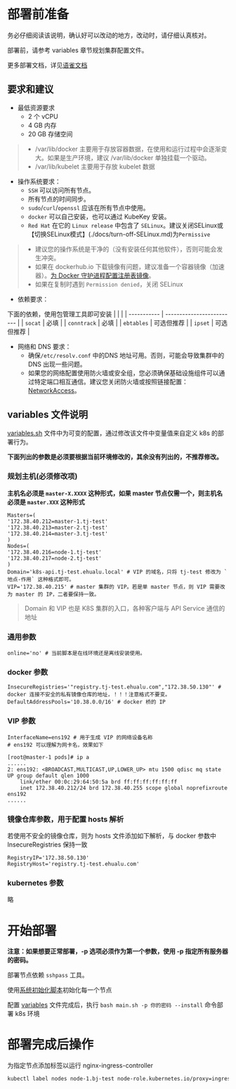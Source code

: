 # 部署前准备
务必仔细阅读该说明，确认好可以改动的地方，改动时，请仔细认真核对。

部署前，请参考 variables 章节规划集群配置文件。

更多部署文档，详见[语雀文档](https://www.yuque.com/books/share/881ad728-b28a-49ba-94df-67b639c1c7ca/qzanwh)

## 要求和建议
* 最低资源要求
  * 2 个 vCPU
  * 4 GB 内存
  * 20 GB 存储空间

> * /var/lib/docker 主要用于存放容器数据，在使用和运行过程中会逐渐变大。如果是生产环境，建议 /var/lib/docker 单独挂载一个驱动。
> * /var/lib/kubelet 主要用于存放 kubelet 数据

* 操作系统要求：
  * `SSH` 可以访问所有节点。
  * 所有节点的时间同步。
  * `sudo`/`curl`/`openssl` 应该在所有节点中使用。
  * `docker` 可以自己安装，也可以通过 KubeKey 安装。
  * `Red Hat` 在它的 `Linux release` 中包含了 `SELinux`。建议关闭SELinux或【切换SELinux模式】(./docs/turn-off-SELinux.md)为`Permissive`
> * 建议您的操作系统是干净的（没有安装任何其他软件），否则可能会发生冲突。  
> * 如果在 dockerhub.io 下载镜像有问题，建议准备一个容器镜像（加速器）。[为 Docker 守护进程配置注册表镜像](https://docs.docker.com/registry/recipes/mirror/#configure-the-docker-daemon)。
> * 如果在复制时遇到 `Permission denied`，关闭 SELinux

* 依赖要求：

下面的依赖，使用包管理工具即可安装
| | |
| ----------- | ------------------------- |
| `socat` | 必填 |
| `conntrack` | 必填 |
| `ebtables` | 可选但推荐 |
| `ipset` | 可选但推荐 |

* 网络和 DNS 要求：
  * 确保`/etc/resolv.conf` 中的DNS 地址可用。否则，可能会导致集群中的 DNS 出现一些问题。
  * 如果您的网络配置使用防火墙或安全组，您必须确保基础设施组件可以通过特定端口相互通信。建议您关闭防火墙或按照链接配置：[NetworkAccess](docs/network-access.md)。

## variables 文件说明
[variables.sh](./variables/variables.sh) 文件中为可变的配置，通过修改该文件中变量值来自定义 k8s 的部署行为。

**下面列出的参数是必须要根据当前环境修改的，其余没有列出的，不推荐修改。**

### 规划主机(必须修改项)
**主机名必须是 `master-X.XXXX` 这种形式，如果 master 节点仅需一个，则主机名必须是 `master.XXX` 这种形式**
```shell
Masters=(
'172.38.40.212=master-1.tj-test'
'172.38.40.213=master-2.tj-test'
'172.38.40.214=master-3.tj-test'
)
Nodes=(
'172.38.40.216=node-1.tj-test'
'172.38.40.217=node-2.tj-test'
)
Domain='k8s-api.tj-test.ehualu.local' # VIP 的域名，只将 tj-test 修改为 `地点-作用` 这种格式即可。
VIP='172.38.40.215' # master 集群的 VIP。若是单 master 节点，则 VIP 需要改为 master 的 IP，二者要保持一致。
```
>Domain 和 VIP 也是 K8S 集群的入口，各种客户端与 API Service 通信的地址

### 通用参数
```shell
online='no' # 当前脚本是在线环境还是离线安装使用。
```

### docker 参数
```shell
InsecureRegistries='"registry.tj-test.ehualu.com","172.38.50.130"' # docker 连接不安全的私有镜像仓库的地址，！！！注意格式不要变。
DefaultAddressPools='10.38.0.0/16' # docker 桥的 IP
```

### VIP 参数
```shell
InterfaceName=ens192 # 用于生成 VIP 的网络设备名称
# ens192 可以理解为网卡名，效果如下
```
```shell
[root@master-1 pods]# ip a
......
2: ens192: <BROADCAST,MULTICAST,UP,LOWER_UP> mtu 1500 qdisc mq state UP group default qlen 1000
    link/ether 00:0c:29:64:50:5a brd ff:ff:ff:ff:ff:ff
    inet 172.38.40.212/24 brd 172.38.40.255 scope global noprefixroute ens192
......
```

### 镜像仓库参数，用于配置 hosts 解析
若使用不安全的镜像仓库，则为 hosts 文件添加如下解析，与 docker 参数中 InsecureRegistries 保持一致
```shell
RegistryIP='172.38.50.130'
RegistryHost='registry.tj-test.ehualu.com'
```

### kubernetes 参数
略

# 开始部署
**注意：如果想要正常部署，-p 选项必须作为第一个参数，使用 -p 指定所有服务器的密码。**

部署节点依赖 `sshpass` 工具。

使用[系统初始化脚本](https://github.com/DesistDaydream/eHualu/blob/master/scripts/1-sys-init-v1.8.sh)初始化每一个节点

配置 [variables](./variables/variables.sh) 文件完成后，执行 `bash main.sh -p 你的密码 --install` 命令部署 k8s 环境


# 部署完成后操作
为指定节点添加标签以运行 nginx-ingress-controller
```bash
kubectl label nodes node-1.bj-test node-role.kubernetes.io/proxy=ingress-controller
```